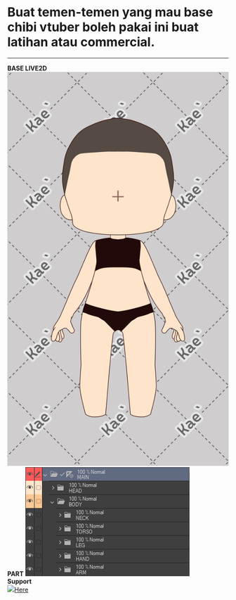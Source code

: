 <h1>Buat temen-temen yang mau base chibi vtuber boleh pakai ini buat latihan atau commercial.</h1>
<hr>
<strong>BASE LIVE2D</strong>
<img src="https://github.com/kaeetech/L2D-Chibi-Base/blob/main/L2D%20Chibi%20Base.png">
<br>
<strong>PART</strong>
<img src="https://github.com/kaeetech/L2D-Chibi-Base/blob/main/Part.png">
<br>
<strong>Support</strong>
<div><img src="https://bagibagi.co/images/landing/Master_Logo_webp.webp"><a href="https://bagibagi.co/kaedeniel">Here</a></div>
